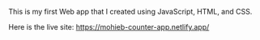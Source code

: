 This is my first Web app that I created using JavaScript, HTML, and CSS.

Here is the live site: https://mohieb-counter-app.netlify.app/
